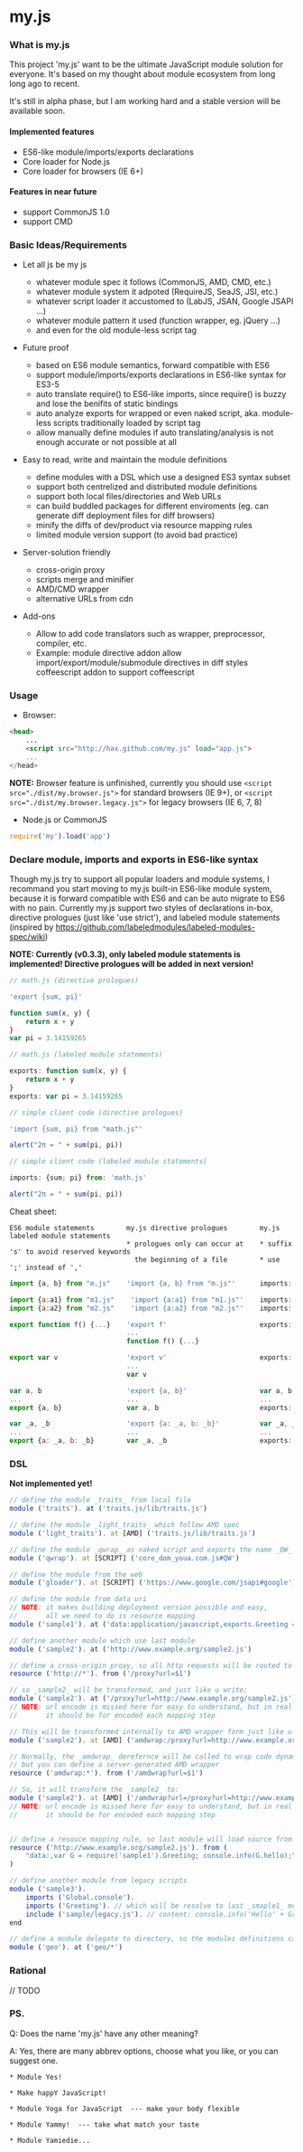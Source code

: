 # my.js #


### What is my.js ###

This project 'my.js' want to be the ultimate JavaScript module solution
for everyone. It's based on my thought about module ecosystem from long
long ago to recent.

It's still in alpha phase, but I am working hard and a stable version
will be available soon.


#### Implemented features ####

* ES6-like module/imports/exports declarations
* Core loader for Node.js
* Core loader for browsers (IE 6+)

#### Features in near future ####

* support CommonJS 1.0
* support CMD


### Basic Ideas/Requirements ###

* Let all js be my js

	- whatever module spec it follows (CommonJS, AMD, CMD, etc.)
	- whatever module system it adpoted (RequireJS, SeaJS, JSI, etc.)
	- whatever script loader it accustomed to (LabJS, JSAN, Google JSAPI ...)
	- whatever module pattern it used (function wrapper, eg. jQuery ...)
	- and even for the old module-less script tag

* Future proof

	- based on ES6 module semantics, forward compatible with ES6
	- support module/imports/exports declarations in ES6-like syntax for ES3-5
	- auto translate require() to ES6-like imports,
	  since require() is buzzy and lose the benifits of static bindings
	- auto analyze exports for wrapped or even naked script,
	  aka. module-less scripts traditionally loaded by script tag
	- allow manually define modules if auto translating/analysis is not enough
	  accurate or not possible at all

* Easy to read, write and maintain the module definitions

	- define modules with a DSL which use a designed ES3 syntax subset
	- support both centrelized and distributed module definitions
	- support both local files/directories and Web URLs
	- can build buddled packages for different enviroments
		(eg. can generate diff deployment files for diff browsers)
	- minify the diffs of dev/product via resource mapping rules
	- limited module version support (to avoid bad practice)

* Server-solution friendly

	- cross-origin proxy
	- scripts merge and minifier
	- AMD/CMD wrapper
	- alternative URLs from cdn

* Add-ons

	- Allow to add code translators such as wrapper, preprocessor, compiler, etc.
	- Example:
		module directive addon allow import/export/module/submodule directives in diff styles
		coffeescript addon to support coffeescript


### Usage ###

* Browser:

```html
<head>
	...
	<script src="http://hax.github.com/my.js" load="app.js">
	...
</head>
```

**NOTE:**
	Browser feature is unfinished, currently you should use
	```<script src="./dist/my.browser.js">```
	for standard browsers (IE 9+), or
	```<script src="./dist/my.browser.legacy.js">```
	for legacy browsers (IE 6, 7, 8)


* Node.js or CommonJS

```javascript
require('my').load('app')
```


### Declare module, imports and exports in ES6-like syntax ###

Though my.js try to support all popular loaders and module systems, I recommand
you start moving to my.js built-in ES6-like module system, because it is
forward compatible with ES6 and can be auto migrate to ES6 with no pain.
Currently my.js support two styles of declarations in-box,
directive prologues (just like 'use strict'), and labeled module statements
(inspired by <https://github.com/labeledmodules/labeled-modules-spec/wiki>)

**NOTE:
	Currently (v0.3.3), only labeled module statements is implemented!
	Directive prologues will be added in next version!**

```javascript
// math.js (directive prologues)

'export {sum, pi}'

function sum(x, y) {
	return x + y
}
var pi = 3.14159265
```
```javascript
// math.js (labeled module statements)

exports: function sum(x, y) {
	return x + y
}
exports: var pi = 3.14159265
```
```javascript
// simple client code (directive prologues)

'import {sum, pi} from "math.js"'

alert("2π = " + sum(pi, pi))
```
```javascript
// simple client code (labeled module statements)

imports: {sum; pi} from: 'math.js'

alert("2π = " + sum(pi, pi))
```

Cheat sheet:
```
ES6 module statements        my.js directive prologues        my.js labeled module statements
                             * prologues only can occur at    * suffix 's' to avoid reserved keywords
                               the beginning of a file        * use ';' instead of ','
```
```javascript
import {a, b} from "m.js"    'import {a, b} from "m.js"'      imports: {a; b} from: "m.js"
```
```javascript
import {a:a1} from "m1.js"    'import {a:a1} from "m1.js"'    imports: {a:a1} from: "m1.js"
import {a:a2} from "m2.js"    'import {a:a2} from "m2.js"'    imports: {a:a2} from: "m2.js"
```
```javascript
export function f() {...}    'export f'                       exports: function f() {....}
                             ...
                             function f() {...}
```
```javascript
export var v                 'export v'                       exports: var v
                             ...
                             var v
```
```javascript
var a, b                     'export {a, b}'                  var a, b
...                          ...                              ...
export {a, b}                var a, b                         exports: {a; b}
```
```javascript
var _a, _b                   'export {a: _a, b: _b}'          var _a, _b
...                          ...                              ...
export {a: _a, b: _b}        var _a, _b                       exports: {a: _a; b: _b}
```


### DSL ###

**Not implemented yet!**

```javascript
// define the module _traits_ from local file
module ('traits'). at ('traits.js/lib/traits.js')

// define the module _light_traits_ which follow AMD spec
module ('light_traits'). at [AMD] ('traits.js/lib/traits.js')

// define the module _qwrap_ as naked script and exports the name _QW_
module ('qwrap'). at [SCRIPT] ('core_dom_youa.com.js#QW')

// define the module from the web
module ('gloader'). at [SCRIPT] ('https://www.google.com/jsapi#google')

// define the module from data uri
// NOTE: it makes building deployment version possible and easy,
//       all we need to do is resource mapping
module ('sample1'). at ('data:application/javascript,exports.Greeting = {hello:"world"}')

// define another module which use last module
module ('sample2'). at ('http://www.example.org/sample2.js')

// define a cross-origin proxy, so all http requests will be routed to the proxy
resource ('http://*'). from ('/proxy?url=$1')

// so _sample2_ will be transformed, and just like u write:
module ('sample2'). at ('/proxy?url=http://www.example.org/sample2.js')
// NOTE: url encode is missed here for easy to understand, but in real impl
//       it should be for encoded each mapping step

// This will be transformed internally to AMD wrapper form just like u write:
module ('sample2'). at [AMD] ('amdwrap:/proxy?url=http://www.example.org/sample2.js')

// Normally, the _amdwrap_ derefernce will be called to wrap code dynamically,
// but you can define a server-generated AMD wrapper
resource ('amdwrap:*'). from ('/amdwrap?url=$1')

// So, it will transform the _sample2_ to:
module ('sample2'). at [AMD] ('/amdwrap?url=/proxy?url=http://www.example.org/sample2.js')
// NOTE: url encode is missed here for easy to understand, but in real impl
//       it should be for encoded each mapping step


// define a resouce mapping rule, so last module will load source from data URI!
resource ('http://www.example.org/sample2.js'). from (
	"data:,var G = require('sample1').Greeting; console.info(G.hello);"
)

// define another module from legacy scripts
module ('sample3').
	imports ('Global.console').
	imports ('Greeting'). // which will be resolve to last _smaple1_ module
	include ('sample/legacy.js'). // content: console.info('Hello' + Greeting.hello)
end

// define a module delegate to directory, so the modules definitions can be distributed
module ('geo'). at ('geo/*')
```


### Rational ###

// TODO


### PS. ###

Q:	Does the name 'my.js' have any other meaning?

A:	Yes, there are many abbrev options, choose what you like,
	or you can suggest one.

	* Module Yes!

	* Make happY JavaScript!

	* Module Yoga for JavaScript  --- make your body flexible

	* Module Yammy!  --- take what match your taste

	* Module Yamiedie...


